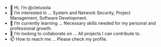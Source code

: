 - 👋 Hi, I’m @cletusola
- 👀 I’m interested in ... System and Network Security, Project Management, Software Development.
- 🌱 I’m currently learning ... Necessary skills needed for my personal and professional growth.
- 💞️ I’m looking to collaborate on ... All projects I can contribute to.
- 📫 How to reach me ... Please check my profile.

<!---
cletusola/cletusola is a ✨ special ✨ repository because its `README.md` (this file) appears on your GitHub profile.
You can click the Preview link to take a look at your changes.
--->
